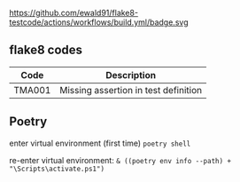 https://github.com/ewald91/flake8-testcode/actions/workflows/build.yml/badge.svg
## flake8 codes

| Code   | Description                          |
|--------|--------------------------------------|
| TMA001 | Missing assertion in test definition |


## Poetry

enter virtual environment  (first time) 
`poetry shell`

re-enter virtual environment:
`& ((poetry env info --path) + "\Scripts\activate.ps1")`